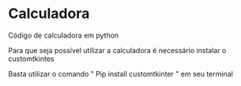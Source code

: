# Calculadora
 Código de calculadora em python

 Para que seja possível utilizar a calculadora é necessário instalar o customtkintes

 Basta utilizar o comando " Pip install customtkinter " em seu terminal